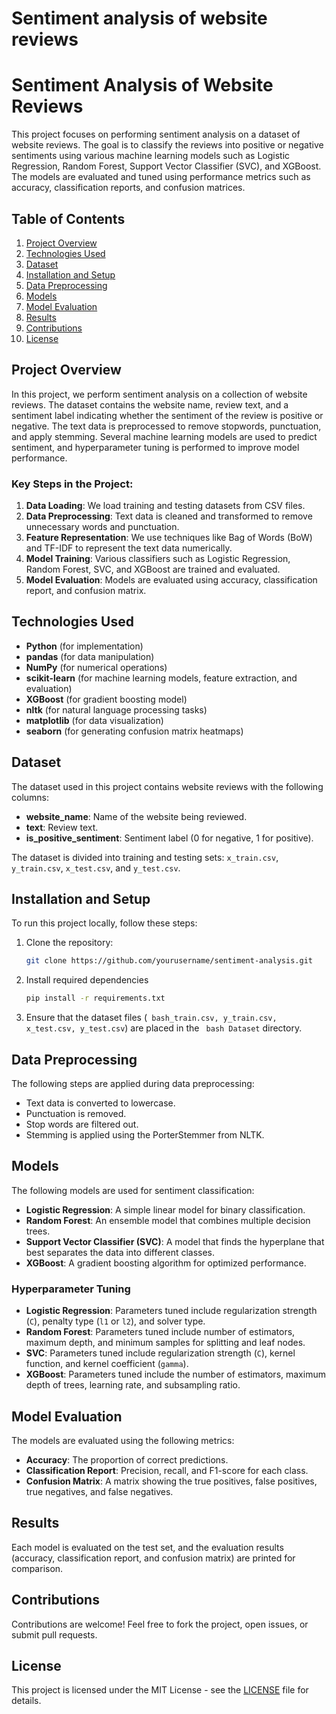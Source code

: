 # Sentiment analysis of website reviews

# Sentiment Analysis of Website Reviews

This project focuses on performing sentiment analysis on a dataset of website reviews. The goal is to classify the reviews into positive or negative sentiments using various machine learning models such as Logistic Regression, Random Forest, Support Vector Classifier (SVC), and XGBoost. The models are evaluated and tuned using performance metrics such as accuracy, classification reports, and confusion matrices.

## Table of Contents
1. [Project Overview](#project-overview)
2. [Technologies Used](#technologies-used)
3. [Dataset](#dataset)
4. [Installation and Setup](#installation-and-setup)
5. [Data Preprocessing](#data-preprocessing)
6. [Models](#models)
7. [Model Evaluation](#model-evaluation)
8. [Results](#results)
9. [Contributions](#contributions)
10. [License](#license)

## Project Overview

In this project, we perform sentiment analysis on a collection of website reviews. The dataset contains the website name, review text, and a sentiment label indicating whether the sentiment of the review is positive or negative. The text data is preprocessed to remove stopwords, punctuation, and apply stemming. Several machine learning models are used to predict sentiment, and hyperparameter tuning is performed to improve model performance.

### Key Steps in the Project:
1. **Data Loading**: We load training and testing datasets from CSV files.
2. **Data Preprocessing**: Text data is cleaned and transformed to remove unnecessary words and punctuation.
3. **Feature Representation**: We use techniques like Bag of Words (BoW) and TF-IDF to represent the text data numerically.
4. **Model Training**: Various classifiers such as Logistic Regression, Random Forest, SVC, and XGBoost are trained and evaluated.
5. **Model Evaluation**: Models are evaluated using accuracy, classification report, and confusion matrix.

## Technologies Used

- **Python** (for implementation)
- **pandas** (for data manipulation)
- **NumPy** (for numerical operations)
- **scikit-learn** (for machine learning models, feature extraction, and evaluation)
- **XGBoost** (for gradient boosting model)
- **nltk** (for natural language processing tasks)
- **matplotlib** (for data visualization)
- **seaborn** (for generating confusion matrix heatmaps)

## Dataset

The dataset used in this project contains website reviews with the following columns:

- **website_name**: Name of the website being reviewed.
- **text**: Review text.
- **is_positive_sentiment**: Sentiment label (0 for negative, 1 for positive).

The dataset is divided into training and testing sets: `x_train.csv`, `y_train.csv`, `x_test.csv`, and `y_test.csv`.

## Installation and Setup

To run this project locally, follow these steps:

1. Clone the repository:
   ```bash
   git clone https://github.com/yourusername/sentiment-analysis.git

2. Install required dependencies
   ``` bash
   pip install -r requirements.txt
3. Ensure that the dataset files (``` bash_train.csv, y_train.csv, x_test.csv, y_test.csv```) are placed in the ``` bash Dataset``` directory.

## Data Preprocessing

The following steps are applied during data preprocessing:

- Text data is converted to lowercase.
- Punctuation is removed.
- Stop words are filtered out.
- Stemming is applied using the PorterStemmer from NLTK.

## Models

The following models are used for sentiment classification:

- **Logistic Regression**: A simple linear model for binary classification.
- **Random Forest**: An ensemble model that combines multiple decision trees.
- **Support Vector Classifier (SVC)**: A model that finds the hyperplane that best separates the data into different classes.
- **XGBoost**: A gradient boosting algorithm for optimized performance.

### Hyperparameter Tuning

- **Logistic Regression**: Parameters tuned include regularization strength (`C`), penalty type (`l1` or `l2`), and solver type.
- **Random Forest**: Parameters tuned include number of estimators, maximum depth, and minimum samples for splitting and leaf nodes.
- **SVC**: Parameters tuned include regularization strength (`C`), kernel function, and kernel coefficient (`gamma`).
- **XGBoost**: Parameters tuned include the number of estimators, maximum depth of trees, learning rate, and subsampling ratio.

## Model Evaluation

The models are evaluated using the following metrics:

- **Accuracy**: The proportion of correct predictions.
- **Classification Report**: Precision, recall, and F1-score for each class.
- **Confusion Matrix**: A matrix showing the true positives, false positives, true negatives, and false negatives.

## Results

Each model is evaluated on the test set, and the evaluation results (accuracy, classification report, and confusion matrix) are printed for comparison.

## Contributions

Contributions are welcome! Feel free to fork the project, open issues, or submit pull requests.

## License

This project is licensed under the MIT License - see the [LICENSE](LICENSE) file for details.
